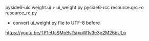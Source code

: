 <!-- compile project -->
pyside6-uic weight.ui > ui_weight.py
pyside6-rcc resource.qrc -o resource_rc.py

- convert ui_weight.py flie to UTF-8 before

<!-- Example -->
https://youtu.be/TP1eUsSMoBs?si=pW1v3e3p2M26bULp